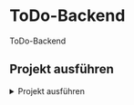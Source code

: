 # ToDo-Backend
ToDo-Backend

## Projekt ausführen
<details closed>
    <summary>Projekt ausführen</summary>
    
    copy env .env

    composer install

    composer update

    php spark db:create todos

    php spark migrate

    php spark db:seed todos

    php spark shield:setup
    --n
    --n
    --n
    --y

    php spark serve
</details>
